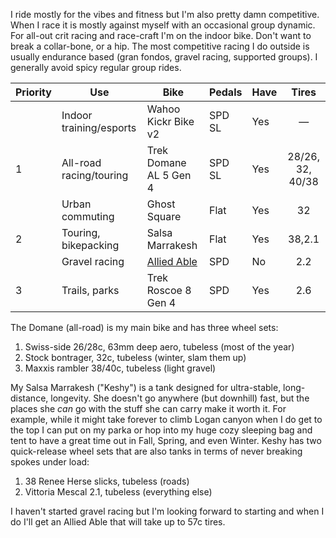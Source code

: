 I ride mostly for the vibes and fitness but I'm also pretty damn competitive. When I race it is mostly against myself with an occasional group dynamic. For all-out crit racing and race-craft I'm on the indoor bike. Don't want to break a collar-bone, or a hip. The most competitive racing I do outside is usually endurance based (gran fondos, gravel racing, supported groups). I generally avoid spicy regular group rides.

| Priority | Use                     | Bike                            | Pedals | Have |      Tires       |
| -------- | ----------------------- | ------------------------------- | ------ | ---- | :--------------: |
|          | Indoor training/esports | Wahoo Kickr Bike v2             | SPD SL | Yes  |        —         |
| 1        | All-road racing/touring | Trek Domane AL 5 Gen 4          | SPD SL | Yes  | 28/26, 32, 40/38 |
|          | Urban commuting         | Ghost Square                    | Flat   | Yes  |        32        |
| 2        | Touring, bikepacking    | Salsa Marrakesh                 | Flat   | Yes  |      38,2.1      |
|          | Gravel racing           | [Allied Able](Allied%20Able.md) | SPD    | No   |       2.2        |
| 3        | Trails, parks           | Trek Roscoe 8 Gen 4             | SPD    | Yes  |       2.6        |

The Domane (all-road) is my main bike and has three wheel sets:

1. Swiss-side 26/28c, 63mm deep aero, tubeless (most of the year)
2. Stock bontrager, 32c, tubeless (winter, slam them up)
3. Maxxis rambler 38/40c, tubeless (light gravel)

My Salsa Marrakesh ("Keshy") is a tank designed for ultra-stable, long-distance, longevity. She doesn't go anywhere (but downhill) fast, but the places she *can* go with the stuff she can carry make it worth it. For example, while it might take forever to climb Logan canyon when I do get to the top I can put on my parka or hop into my huge cozy sleeping bag and tent to have a great time out in Fall, Spring, and even Winter. Keshy has two quick-release wheel sets that are also tanks in terms of never breaking spokes under load:

1. 38 Renee Herse slicks, tubeless (roads)
2. Vittoria Mescal 2.1, tubeless (everything else)

I haven't started gravel racing but I'm looking forward to starting and when I do I'll get an Allied Able that will take up to 57c tires.